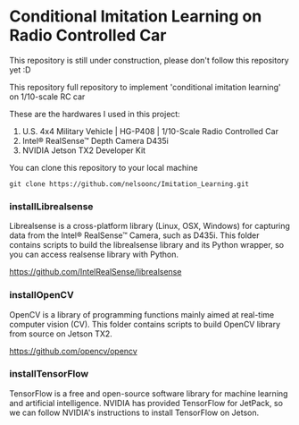 # Conditional Imitation Learning on Radio Controlled Car
This repository is still under construction, please don't follow this repository yet :D

This repository full repository to implement 'conditional imitation learning' on 1/10-scale RC car

These are the hardwares I used in this project:
1. U.S. 4x4 Military Vehicle | HG-P408 | 1/10-Scale Radio Controlled Car
2. Intel® RealSense™ Depth Camera D435i
3. NVIDIA Jetson TX2 Developer Kit

You can clone this repository to your local machine
```
git clone https://github.com/nelsoonc/Imitation_Learning.git
```

### installLibrealsense
Librealsense is a cross-platform library (Linux, OSX, Windows) for capturing data from the Intel® RealSense™ Camera, such as D435i. This folder contains scripts to build the librealsense library and its Python wrapper, so you can access realsense library with Python.

https://github.com/IntelRealSense/librealsense

### installOpenCV
OpenCV is a library of programming functions mainly aimed at real-time computer vision (CV). This folder contains scripts to build OpenCV library from source on Jetson TX2.

https://github.com/opencv/opencv

### installTensorFlow
TensorFlow is a free and open-source software library for machine learning and artificial intelligence. NVIDIA has provided TensorFlow for JetPack, so we can follow NVIDIA's instructions to install TensorFlow on Jetson.
